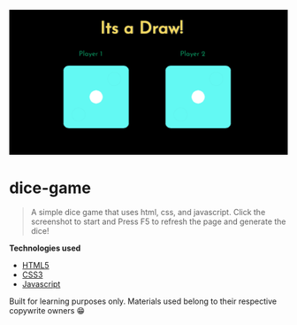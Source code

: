 <a href="https://jsebaltazar.github.io/dice-game/dicee.html"><img src="https://github.com/jsebaltazar/dice-game/blob/master/images/screenshot.png" title="dice-game" alt="dice-game"></a>

# dice-game

>A simple dice game that uses html, css, and javascript. Click the screenshot to start and Press F5 to refresh the page and generate the dice!

**Technologies used**
- <a href="https://developer.mozilla.org/en-US/docs/Web/Guide/HTML/HTML5">HTML5</a>
- <a href="https://developer.mozilla.org/en-US/docs/Web/CSS"> CSS3</a>
- <a href="https://developer.mozilla.org/en-US/docs/Web/JavaScript"> Javascript</a>


Built for learning purposes only. Materials used belong to their respective copywrite owners 😁
